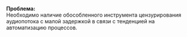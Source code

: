 **Проблема:**<br>
  Необходимо наличие обособленного инструмента цензурирования аудиопотока с малой задержкой в связи с тенденцией на автоматизацию процессов.

